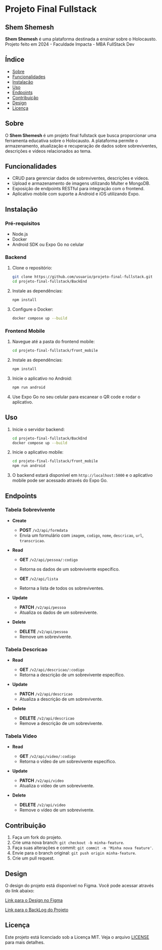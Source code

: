 # Projeto Final Fullstack

## Shem Shemesh

**Shem Shemesh** é uma plataforma destinada a ensinar sobre o Holocausto.
Projeto feito em 2024 - Faculdade Impacta - MBA FullStack Dev

## Índice

- [Sobre](#sobre)
- [Funcionalidades](#funcionalidades)
- [Instalação](#instalacao)
- [Uso](#uso)
- [Endpoints](#endpoints)
- [Contribuição](#contribuicao)
- [Design](#design)
- [Licença](#licenca)

## Sobre

O **Shem Shemesh** é um projeto final fullstack que busca proporcionar uma ferramenta educativa sobre o Holocausto. A plataforma permite o armazenamento, atualização e recuperação de dados sobre sobreviventes, descrições e vídeos relacionados ao tema.

## Funcionalidades

- CRUD para gerenciar dados de sobreviventes, descrições e vídeos.
- Upload e armazenamento de imagens utilizando Multer e MongoDB.
- Exposição de endpoints RESTful para integração com o frontend.
- Aplicativo mobile com suporte a Android e iOS utilizando Expo.

## Instalação

### Pré-requisitos

- Node.js
- Docker
- Android SDK ou Expo Go no celular

### Backend

1. Clone o repositório:

    ```bash
    git clone https://github.com/usuario/projeto-final-fullstack.git
    cd projeto-final-fullstack/BackEnd
    ```

2. Instale as dependências:

    ```bash
    npm install
    ```

3. Configure o Docker:

    ```bash
    docker compose up --build
    ```

### Frontend Mobile

1. Navegue até a pasta do frontend mobile:

    ```bash
    cd projeto-final-fullstack/front_mobile
    ```

2. Instale as dependências:

    ```bash
    npm install
    ```

3. Inicie o aplicativo no Android:

    ```bash
    npm run android
    ```

4. Use Expo Go no seu celular para escanear o QR code e rodar o aplicativo.

## Uso

1. Inicie o servidor backend:

    ```bash
    cd projeto-final-fullstack/BackEnd
    docker compose up --build
    ```

2. Inicie o aplicativo mobile:

    ```bash
    cd projeto-final-fullstack/front_mobile
    npm run android
    ```

3. O backend estará disponível em `http://localhost:5000` e o aplicativo mobile pode ser acessado através do Expo Go.

## Endpoints

### Tabela Sobrevivente

- **Create**
  - **POST** `/v2/api/formdata`
  - Envia um formulário com `imagem`, `codigo`, `nome`, `descricao`, `url`, `transcricao`.

- **Read**
  - **GET** `/v2/api/pessoa/:codigo`
  - Retorna os dados de um sobrevivente específico.

  - **GET** `/v2/api/lista`
  - Retorna a lista de todos os sobreviventes.

- **Update**
  - **PATCH** `/v2/api/pessoa`
  - Atualiza os dados de um sobrevivente.

- **Delete**
  - **DELETE** `/v2/api/pessoa`
  - Remove um sobrevivente.

### Tabela Descricao

- **Read**
  - **GET** `/v2/api/descricao/:codigo`
  - Retorna a descrição de um sobrevivente específico.

- **Update**
  - **PATCH** `/v2/api/descricao`
  - Atualiza a descrição de um sobrevivente.

- **Delete**
  - **DELETE** `/v2/api/descricao`
  - Remove a descrição de um sobrevivente.

### Tabela Video

- **Read**
  - **GET** `/v2/api/video/:codigo`
  - Retorna o vídeo de um sobrevivente específico.

- **Update**
  - **PATCH** `/v2/api/video`
  - Atualiza o vídeo de um sobrevivente.

- **Delete**
  - **DELETE** `/v2/api/video`
  - Remove o vídeo de um sobrevivente.

## Contribuição

1. Faça um fork do projeto.
2. Crie uma nova branch: `git checkout -b minha-feature`.
3. Faça suas alterações e commit: `git commit -m 'Minha nova feature'`.
4. Envie para o branch original: `git push origin minha-feature`.
5. Crie um pull request.

## Design

O design do projeto está disponível no Figma. Você pode acessar através do link abaixo:

[Link para o Design no Figma](https://www.figma.com/design/Vq2b6hOWH8PVAAmxntJaJU/FullStack-Projeto?node-id=784-1126&t=5V5eLo1Uqzg1xWDC-1)

[Link para o BackLog do Projeto](https://www.figma.com/board/ElYdHoaBkTzLoqMbxRQ4TT/Untitled?node-id=0-1&t=Nv1r2LGKnNYTuZNF-1)

## Licença

Este projeto está licenciado sob a Licença MIT. Veja o arquivo [LICENSE](LICENSE) para mais detalhes.
